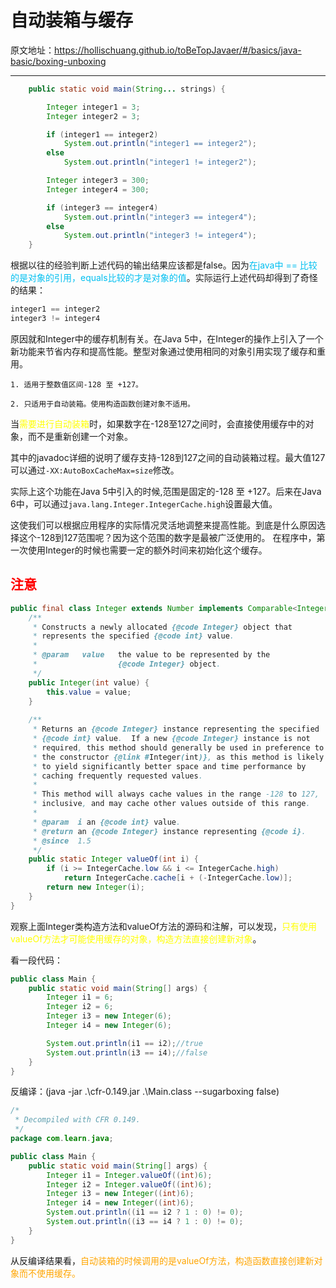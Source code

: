 # 自动装箱与缓存

原文地址：https://hollischuang.github.io/toBeTopJavaer/#/basics/java-basic/boxing-unboxing

---

```java
    public static void main(String... strings) {

        Integer integer1 = 3;
        Integer integer2 = 3;

        if (integer1 == integer2)
            System.out.println("integer1 == integer2");
        else
            System.out.println("integer1 != integer2");

        Integer integer3 = 300;
        Integer integer4 = 300;

        if (integer3 == integer4)
            System.out.println("integer3 == integer4");
        else
            System.out.println("integer3 != integer4");
    }
```

根据以往的经验判断上述代码的输出结果应该都是false。因为<font color = #00BFF>在java中 == 比较的是对象的引用，equals比较的才是对象的值</font>。实际运行上述代码却得到了奇怪的结果：

```java
integer1 == integer2
integer3 != integer4
```

原因就和Integer中的缓存机制有关。在Java 5中，在Integer的操作上引入了一个新功能来节省内存和提高性能。整型对象通过使用相同的对象引用实现了缓存和重用。

```
1. 适用于整数值区间-128 至 +127。

2. 只适用于自动装箱。使用构造函数创建对象不适用。
```

当<font color = yellow>需要进行自动装箱</font>时，如果数字在-128至127之间时，会直接使用缓存中的对象，而不是重新创建一个对象。

其中的javadoc详细的说明了缓存支持-128到127之间的自动装箱过程。最大值127可以通过`-XX:AutoBoxCacheMax=size`修改。

实际上这个功能在Java 5中引入的时候,范围是固定的-128 至 +127。后来在Java 6中，可以通过`java.lang.Integer.IntegerCache.high`设置最大值。

这使我们可以根据应用程序的实际情况灵活地调整来提高性能。到底是什么原因选择这个-128到127范围呢？因为这个范围的数字是最被广泛使用的。 在程序中，第一次使用Integer的时候也需要一定的额外时间来初始化这个缓存。

## <font color = red>注意</font>

```java
public final class Integer extends Number implements Comparable<Integer> {
    /**
     * Constructs a newly allocated {@code Integer} object that
     * represents the specified {@code int} value.
     *
     * @param   value   the value to be represented by the
     *                  {@code Integer} object.
     */
    public Integer(int value) {
        this.value = value;
    }
    
    /**
     * Returns an {@code Integer} instance representing the specified
     * {@code int} value.  If a new {@code Integer} instance is not
     * required, this method should generally be used in preference to
     * the constructor {@link #Integer(int)}, as this method is likely
     * to yield significantly better space and time performance by
     * caching frequently requested values.
     *
     * This method will always cache values in the range -128 to 127,
     * inclusive, and may cache other values outside of this range.
     *
     * @param  i an {@code int} value.
     * @return an {@code Integer} instance representing {@code i}.
     * @since  1.5
     */
    public static Integer valueOf(int i) {
        if (i >= IntegerCache.low && i <= IntegerCache.high)
            return IntegerCache.cache[i + (-IntegerCache.low)];
        return new Integer(i);
    }
}
```

观察上面Integer类构造方法和valueOf方法的源码和注解，可以发现，<font color = yellow>只有使用valueOf方法才可能使用缓存的对象，构造方法直接创建新对象</font>。

看一段代码：

```java
public class Main {
    public static void main(String[] args) {
        Integer i1 = 6;
        Integer i2 = 6;
        Integer i3 = new Integer(6);
        Integer i4 = new Integer(6);

        System.out.println(i1 == i2);//true
        System.out.println(i3 == i4);//false
    }
}
```

反编译：(java -jar .\cfr-0.149.jar .\Main.class --sugarboxing false)

```java
/*
 * Decompiled with CFR 0.149.
 */
package com.learn.java;

public class Main {
    public static void main(String[] args) {
        Integer i1 = Integer.valueOf((int)6);
        Integer i2 = Integer.valueOf((int)6);
        Integer i3 = new Integer((int)6);
        Integer i4 = new Integer((int)6);
        System.out.println((i1 == i2 ? 1 : 0) != 0);
        System.out.println((i3 == i4 ? 1 : 0) != 0);
    }
}
```

从反编译结果看，<font color = orange>自动装箱的时候调用的是valueOf方法，构造函数直接创建新对象而不使用缓存。</font>

